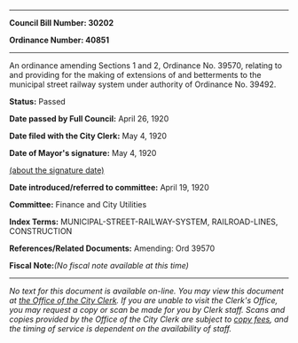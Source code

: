 

********

**Council Bill Number: 30202**
   
**Ordinance Number: 40851**
********

 An ordinance amending Sections 1 and 2, Ordinance No. 39570, relating to and providing for the making of extensions of and betterments to the municipal street railway system under authority of Ordinance No. 39492.

**Status:** Passed
   
**Date passed by Full Council:** April 26, 1920
   
**Date filed with the City Clerk:** May 4, 1920
   
**Date of Mayor's signature:** May 4, 1920
   
[(about the signature date)](/~public/approvaldate.htm)
   
   
   
**Date introduced/referred to committee:** April 19, 1920
   
**Committee:** Finance and City Utilities
   
   
**Index Terms:** MUNICIPAL-STREET-RAILWAY-SYSTEM, RAILROAD-LINES, CONSTRUCTION

**References/Related Documents:** Amending: Ord 39570

**Fiscal Note:**_(No fiscal note available at this time)_
********

_No text for this document is available on-line. You may view this document at [the Office of the City Clerk](http://www.seattle.gov/leg/clerk/contactUs.htm). If you are unable to visit the Clerk's Office, you may request a copy or scan be made for you by Clerk staff. Scans and copies provided by the Office of the City Clerk are subject to [copy fees](http://clerk.seattle.gov/~public/clerkfees.htm), and the timing of service is dependent on the availability of staff._


